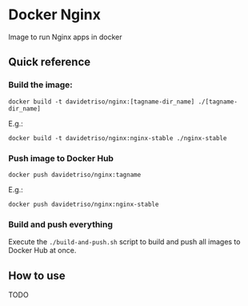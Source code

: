 # Docker Nginx

Image to run Nginx apps in docker

## Quick reference

### Build the image:

```
docker build -t davidetriso/nginx:[tagname-dir_name] ./[tagname-dir_name]
```

E.g.:

```
docker build -t davidetriso/nginx:nginx-stable ./nginx-stable
```

### Push image to Docker Hub

```
docker push davidetriso/nginx:tagname
```

E.g.:

```
docker push davidetriso/nginx:nginx-stable
```

###  Build and push everything

Execute the `./build-and-push.sh` script to build and push all images to Docker Hub at once.

## How to use

TODO